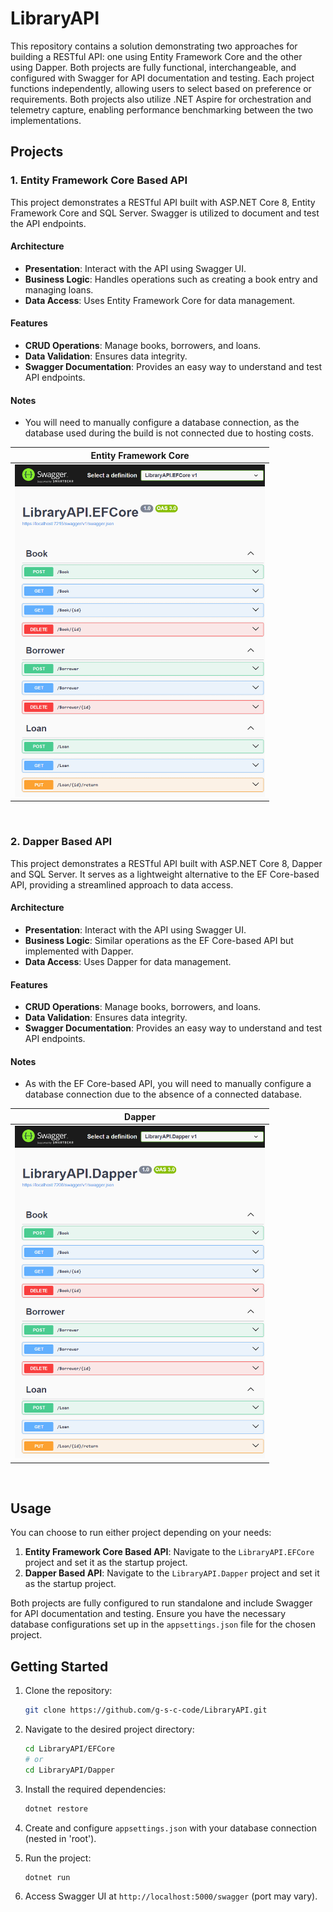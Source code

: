 # LibraryAPI

This repository contains a solution demonstrating two approaches for building a RESTful API: one using Entity Framework Core and the other using Dapper. Both projects are fully functional, interchangeable, and configured with Swagger for API documentation and testing. Each project functions independently, allowing users to select based on preference or requirements. Both projects also utilize .NET Aspire for orchestration and telemetry capture, enabling performance benchmarking between the two implementations.

## Projects

### 1. Entity Framework Core Based API

This project demonstrates a RESTful API built with ASP.NET Core 8, Entity Framework Core and SQL Server. Swagger is utilized to document and test the API endpoints.

#### Architecture
- **Presentation**: Interact with the API using Swagger UI.
- **Business Logic**: Handles operations such as creating a book entry and managing loans.
- **Data Access**: Uses Entity Framework Core for data management.

#### Features
- **CRUD Operations**: Manage books, borrowers, and loans.
- **Data Validation**: Ensures data integrity.
- **Swagger Documentation**: Provides an easy way to understand and test API endpoints.

#### Notes
- You will need to manually configure a database connection, as the database used during the build is not connected due to hosting costs.

| **Entity Framework Core** |
|:-------------------------:|
| <a target="_blank" rel="noreferrer"> <img src="https://raw.githubusercontent.com/g-s-c-code/LibraryAPI/main/Images/efcore.png" width="400px" /> |

<br>

### 2. Dapper Based API

This project demonstrates a RESTful API built with ASP.NET Core 8, Dapper and SQL Server. It serves as a lightweight alternative to the EF Core-based API, providing a streamlined approach to data access.

#### Architecture
- **Presentation**: Interact with the API using Swagger UI.
- **Business Logic**: Similar operations as the EF Core-based API but implemented with Dapper.
- **Data Access**: Uses Dapper for data management.

#### Features
- **CRUD Operations**: Manage books, borrowers, and loans.
- **Data Validation**: Ensures data integrity.
- **Swagger Documentation**: Provides an easy way to understand and test API endpoints.

#### Notes
- As with the EF Core-based API, you will need to manually configure a database connection due to the absence of a connected database.

| **Dapper** |
|:-------------------------:|
| <a target="_blank" rel="noreferrer"> <img src="https://raw.githubusercontent.com/g-s-c-code/LibraryAPI/main/Images/dapper.png" width="400px" /> |

<br>

## Usage

You can choose to run either project depending on your needs:

1. **Entity Framework Core Based API**: Navigate to the `LibraryAPI.EFCore` project and set it as the startup project.
2. **Dapper Based API**: Navigate to the `LibraryAPI.Dapper` project and set it as the startup project.

Both projects are fully configured to run standalone and include Swagger for API documentation and testing. Ensure you have the necessary database configurations set up in the `appsettings.json` file for the chosen project.

## Getting Started

1. Clone the repository:
    ```bash
    git clone https://github.com/g-s-c-code/LibraryAPI.git
    ```

2. Navigate to the desired project directory:
    ```bash
    cd LibraryAPI/EFCore
    # or
    cd LibraryAPI/Dapper
    ```

3. Install the required dependencies:
    ```bash
    dotnet restore
    ```

4. Create and configure `appsettings.json` with your database connection (nested in 'root').

5. Run the project:
    ```bash
    dotnet run
    ```

6. Access Swagger UI at `http://localhost:5000/swagger` (port may vary).